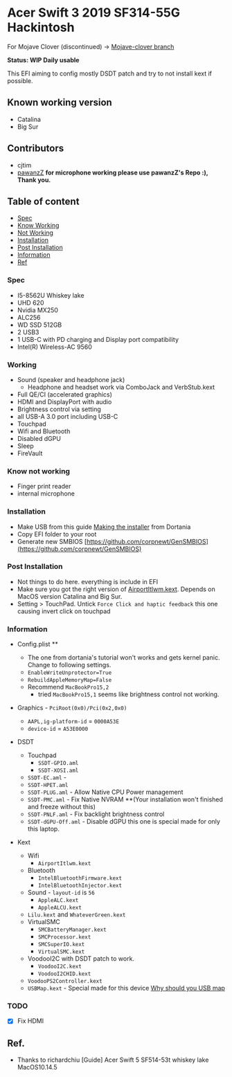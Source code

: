 
  
#  Acer Swift 3 2019 SF314-55G Hackintosh

For Mojave Clover (discontinued) -> [Mojave-clover branch](https://github.com/cjtim/SF314-55G-hackintosh/tree/mojave-clover)

**Status: WIP Daily usable**

This EFI aiming to config mostly DSDT patch and try to not install kext if possible.


## Known working version
* Catalina
* Big Sur

## Contributors
 - cjtim
 - [pawanzZ](https://github.com/pawanzZ/SF314-55G-hackintosh) **for microphone working please use pawanzZ's Repo :), Thank you.**

## Table of content
- [Spec](#spec)
- [Know Working](#working)
- [Not Working](#notwork)
- [Installation](#install)
- [Post Installation](#postinstall)
- [Information](#Information)
- [Ref]()

### Spec <a name="spec"></a>
- I5-8562U Whiskey lake
- UHD 620
- Nvidia MX250
- ALC256
- WD SSD 512GB
- 2 USB3
- 1 USB-C with PD charging and Display port compatibility
- Intel(R) Wireless-AC 9560

### Working <a name="working"></a>
- Sound (speaker and headphone jack)
  - Headphone and headset work via ComboJack and VerbStub.kext
- Full QE/CI (accelerated graphics)
- HDMI and DisplayPort with audio
- Brightness control via setting
- all USB-A 3.0 port including USB-C
- Touchpad
- Wifi and Bluetooth
- Disabled dGPU
- Sleep
- FireVault

### Know not working <a name="notwork"></a>
- Finger print reader
- internal microphone

### Installation <a name="install"></a>
- Make USB from this guide [Making the installer](https://dortania.github.io/OpenCore-Install-Guide/installer-guide/mac-install.html#downloading-macos-modern-os) from Dortania
- Copy EFI folder to your root
- Generate new SMBIOS [https://github.com/corpnewt/GenSMBIOS](https://github.com/corpnewt/GenSMBIOS)

	
### Post Installation <a name="postinstall"></a>
- Not things to do here. everything is include in EFI
- Make sure you got the right version of  [AirportItlwm.kext](https://github.com/OpenIntelWireless/itlwm/releases). Depends on MacOS version Catalina and Big Sur.
- Setting > TouchPad. Untick `Force Click and haptic feedback` this one causing invert click on touchpad


### Information  <a name="Information"></a>
- Config.plist ** 
	- The one from dortania's tutorial won't works and gets kernel panic. Change to following settings.
	- `EnableWriteUnprotector=True`
	- `RebuildAppleMemoryMap=False`
	- Recommend `MacBookPro15,2` 
		- tried `MacBookPro15,1` seems like brightness control not working.

 - Graphics - `PciRoot(0x0)/Pci(0x2,0x0)`
	 - `AAPL,ig-platform-id` = `0000A53E`
	 - `device-id` = `A53E0000`

 - DSDT
	 - Touchpad
		 - `SSDT-GPIO.aml`
		 - `SSDT-XOSI.aml`
	 - `SSDT-EC.aml` - 
	 - `SSDT-HPET.aml`
	 - `SSDT-PLUG.aml` - Allow Native CPU Power management
	 - `SSDT-PMC.aml` - Fix Native NVRAM **(Your installation won't finished and freeze without this)
	 - `SSDT-PNLF.aml` - Fix backlight brightness control
	 - `SSDT-dGPU-Off.aml`  - Disable dGPU this one is special made for only this laptop.
 - Kext
	 - Wifi
		 - `AirportItlwm.kext`
	 - Bluetooth
		 - `IntelBluetoothFirmware.kext`
		 - `IntelBluetoothInjector.kext`
	 - Sound - `layout-id` is `56`
	 	 - `AppleALC.kext`
		 - `AppleALCU.kext`	
	 - `Lilu.kext` and `WhateverGreen.kext`
	 - VirtualSMC
		 - `SMCBatteryManager.kext`
		 - `SMCProcessor.kext`
		 - `SMCSuperIO.kext`
		 - `VirtualSMC.kext`
	 - VoodooI2C with DSDT patch to work.
		 - `VoodooI2C.kext`
		 - `VoodooI2CHID.kext`
	 - `VoodooPS2Controller.kext`
	 - `USBMap.kext` - Special made for this device [Why should you USB map](https://dortania.github.io/OpenCore-Post-Install/usb/#macos-and-the-15-port-limit)

### TODO
- [x] Fix HDMI

## Ref.
- Thanks to richardchiu [Guide] Acer Swift 5 SF514-53t whiskey lake MacOS10.14.5
